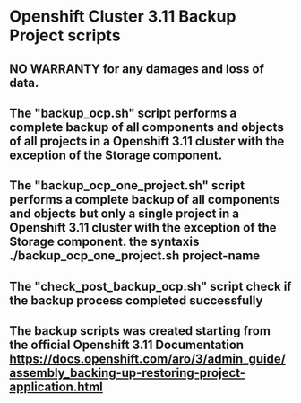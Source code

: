 # Openshift Cluster 3.11 Backup Project scripts
## NO WARRANTY for any damages and loss of data.
## The "backup_ocp.sh" script performs a complete backup of all components and objects of all projects in a Openshift 3.11 cluster with the exception of the Storage component.
## The "backup_ocp_one_project.sh" script performs a complete backup of all components and objects but only a single project in a Openshift 3.11 cluster with the exception of the Storage component. the syntaxis ./backup_ocp_one_project.sh project-name
## The "check_post_backup_ocp.sh" script check if the backup process completed successfully

## The backup scripts was created starting from the official Openshift 3.11 Documentation https://docs.openshift.com/aro/3/admin_guide/assembly_backing-up-restoring-project-application.html
